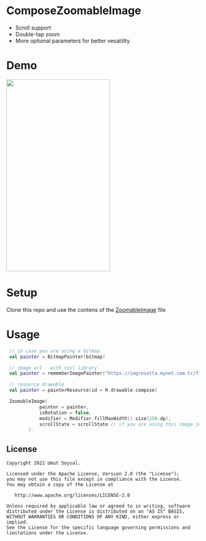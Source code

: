 # ComposeZoomableImage

- Scroll support
- Double-tap zoom
- More optional parameters for better vesatility

# Demo

<img src="gif/demo.gif" width="270" height="500"/>


# Setup

Clone this repo and use the contens of the [ZoomableImage](https://github.com/joaopegoraro/ComposeZoomableImagePlus/blob/main/zoomableimage/src/main/java/com/umut/soysal/zoomableimage/ZoomableImage.kt) file

# Usage

```kotlin
 // in case you are using a bitmap
 val painter = BitmapPainter(bitmap)

 // image url - with coil library
 val painter = rememberImagePainter("https://imgrosetta.mynet.com.tr/file/12220872/12220872-1200x824.jpg")

 // resource drawable
 val painter = painterResource(id = R.drawable.compose)

 ZoomableImage(
            painter = painter,
            isRotation = false,
            modifier = Modifier.fillMaxWidth().size(250.dp),
            scrollState = scrollState // if you are using this image inside a scrollable component
        )

```


License
--------


    Copyright 2021 Umut Soysal.

    Licensed under the Apache License, Version 2.0 (the "License");
    you may not use this file except in compliance with the License.
    You may obtain a copy of the License at

       http://www.apache.org/licenses/LICENSE-2.0

    Unless required by applicable law or agreed to in writing, software
    distributed under the License is distributed on an "AS IS" BASIS,
    WITHOUT WARRANTIES OR CONDITIONS OF ANY KIND, either express or implied.
    See the License for the specific language governing permissions and
    limitations under the License.
